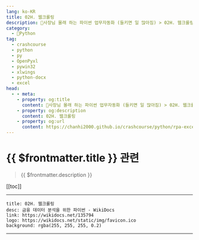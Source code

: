 ```yaml
---
lang: ko-KR
title: 02H. 웹크롤링 
description: 🐍사장님 몰래 하는 파이썬 업무자동화 (들키면 일 많아짐) > 02H. 웹크롤링 
category:
  - 🐍Python
tag: 
  - crashcourse
  - python
  - py
  - OpenPyxl
  - pywin32
  - xlwings
  - python-docx
  - excel
head:
  - - meta:
    - property: og:title
      content: 🐍사장님 몰래 하는 파이썬 업무자동화 (들키면 일 많아짐) > 02H. 웹크롤링 
    - property: og:description
      content: 02H. 웹크롤링 
    - property: og:url
      content: https://chanhi2000.github.io/crashcourse/python/rpa-excel/02h.html
---
```


# {{ $frontmatter.title }} 관련

> {{ $frontmatter.description }}

[[toc]]

---

```component VPCard
title: 02H. 웹크롤링
desc: 금융 데이터 분석을 위한 파이썬 - WikiDocs
link: https://wikidocs.net/135794
logo: https://wikidocs.net/static/img/favicon.ico
background: rgba(255, 255, 255, 0.2)
```

---

<TagLinks />
